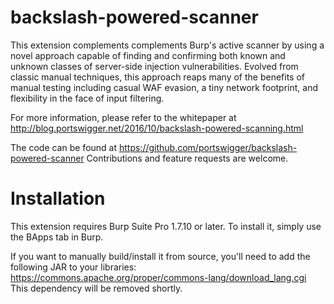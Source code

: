 # backslash-powered-scanner
This extension complements complements Burp's active scanner by using a novel approach capable of finding and confirming both known and unknown classes of server-side injection vulnerabilities. Evolved from classic manual techniques, this approach reaps many of the benefits of manual testing including casual WAF evasion, a tiny network footprint, and flexibility in the face of input filtering.

For more information, please refer to the whitepaper at http://blog.portswigger.net/2016/10/backslash-powered-scanning.html

The code can be found at https://github.com/portswigger/backslash-powered-scanner Contributions and feature requests are welcome.

# Installation
This extension requires Burp Suite Pro 1.7.10 or later. To install it, simply use the BApps tab in Burp.

If you want to manually build/install it from source, you'll need to add the following JAR to your libraries: https://commons.apache.org/proper/commons-lang/download_lang.cgi
This dependency will be removed shortly.
